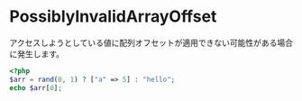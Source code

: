# PossiblyInvalidArrayOffset
アクセスしようとしている値に配列オフセットが適用できない可能性がある場合に発生します。

```php
<?php
$arr = rand(0, 1) ? ["a" => 5] : "hello";
echo $arr[0];
```
